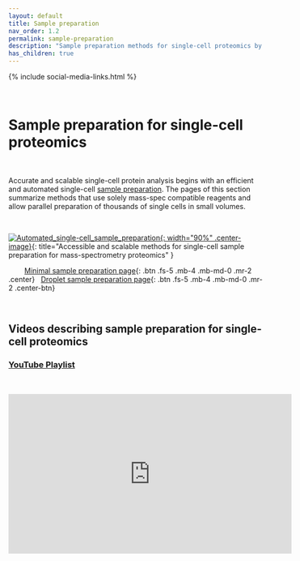 ```yaml
---
layout: default
title: Sample preparation
nav_order: 1.2
permalink: sample-preparation
description: "Sample preparation methods for single-cell proteomics by mass-spectrometry. Automated and massively parallel sample preparation."
has_children: true
---
```

{% include social-media-links.html %}

&nbsp;

# Sample preparation for single-cell proteomics

&nbsp;

Accurate and scalable single-cell protein analysis begins with an efficient and automated single-cell [sample preparation](https://sample-prep.slavovlab.net). The pages of this section summarize methods that use solely mass-spec compatible reagents and allow parallel preparation of thousands of single cells in small volumes.

&nbsp;

[![Automated_single-cell_sample_preparation](https://sample-prep.slavovlab.net/assets/images/Automated_single-cell_sample_preparation.png){: width="90%" .center-image}](https://sample-prep.slavovlab.net){: title="Accessible and scalable methods for single-cell sample preparation for mass-spectrometry proteomics" }


 &nbsp;   &nbsp;  &nbsp;   &nbsp; [Minimal sample preparation page](mPOP){: .btn .fs-5 .mb-4 .mb-md-0 .mr-2 .center} &nbsp;
[Droplet sample preparation page](nPOP){: .btn .fs-5 .mb-4 .mb-md-0 .mr-2 .center-btn}

&nbsp;


## Videos describing sample preparation for single-cell proteomics

### [YouTube Playlist](https://youtube.com/playlist?list=PLHLRxq8iKFsKQWxfn4uZppIwyhpYrY0Fd)

&nbsp;

<iframe width="560" height="315" align="center" src="https://www.youtube.com/embed/chinY96ngi0" title="YouTube video player" frameborder="0" allow="accelerometer; autoplay; clipboard-write; encrypted-media; gyroscope; picture-in-picture" allowfullscreen></iframe>

&nbsp;
